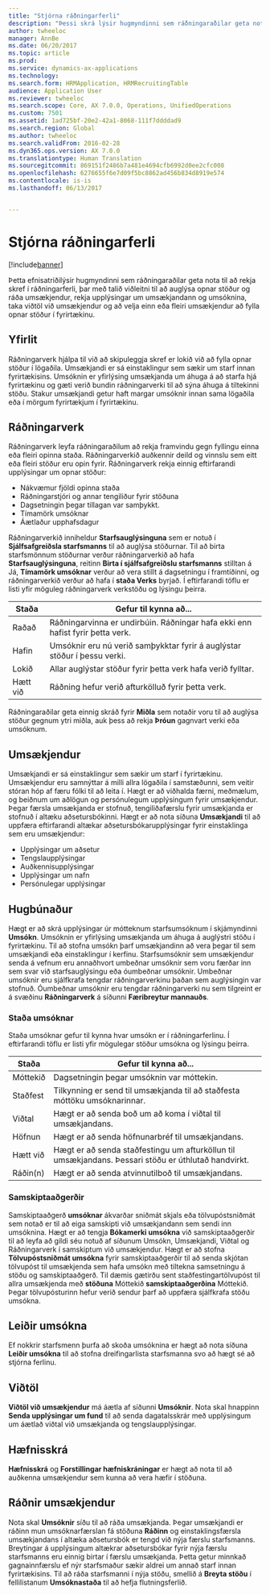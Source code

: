 ```yaml
---
title: "Stjórna ráðningarferli"
description: "Þessi skrá lýsir hugmyndinni sem ráðningaraðilar geta nota til að rekja skref í ráðningarferli, þar með talið viðleitni til að auglýsa opnar stöður og ráða umsækjendur, rekja upplýsingar um umsækjandann og umsóknina, taka viðtöl við umsækjendur og að velja einn eða fleiri umsækjendur að fylla opnar stöður í fyrirtækinu."
author: twheeloc
manager: AnnBe
ms.date: 06/20/2017
ms.topic: article
ms.prod: 
ms.service: dynamics-ax-applications
ms.technology: 
ms.search.form: HRMApplication, HRMRecruitingTable
audience: Application User
ms.reviewer: twheeloc
ms.search.scope: Core, AX 7.0.0, Operations, UnifiedOperations
ms.custom: 7501
ms.assetid: 1ad725bf-20e2-42a1-8068-111f7ddddad9
ms.search.region: Global
ms.author: twheeloc
ms.search.validFrom: 2016-02-28
ms.dyn365.ops.version: AX 7.0.0
ms.translationtype: Human Translation
ms.sourcegitcommit: 869151f2486b7a481e4694cfb6992d0ee2cfc008
ms.openlocfilehash: 6276655f6e7d09f5bc8862ad456b834d8919e574
ms.contentlocale: is-is
ms.lasthandoff: 06/13/2017


---
```


# <a name="manage-a-recruiting-process"></a>Stjórna ráðningarferli

[!include[banner](../includes/banner.md)]


Þetta efnisatriðilýsir hugmyndinni sem ráðningaraðilar geta nota til að rekja skref í ráðningarferli, þar með talið viðleitni til að auglýsa opnar stöður og ráða umsækjendur, rekja upplýsingar um umsækjandann og umsóknina, taka viðtöl við umsækjendur og að velja einn eða fleiri umsækjendur að fylla opnar stöður í fyrirtækinu.

<a name="overview"></a>Yfirlit
--------

Ráðningarverk hjálpa til við að skipuleggja skref er lokið við að fylla opnar stöður í lögaðila. Umsækjandi er sá einstaklingur sem sækir um starf innan fyrirtækisins.  Umsóknin er yfirlýsing umsækjanda um áhuga á að starfa hjá fyrirtækinu og gæti verið bundin ráðningarverki til að sýna áhuga á tiltekinni stöðu.  Stakur umsækjandi getur haft margar umsóknir innan sama lögaðila eða í mörgum fyrirtækjum í fyrirtækinu.

<a name="recruitment-projects"></a>Ráðningarverk
--------------------

Ráðningarverk leyfa ráðningaraðilum að rekja framvindu gegn fyllingu einna eða fleiri opinna staða.  Ráðningarverkið auðkennir deild og vinnslu sem eitt eða fleiri stöður eru opin fyrir. Ráðningarverk rekja einnig eftirfarandi upplýsingar um opnar stöður:
-   Nákvæmur fjöldi opinna staða
-   Ráðningarstjóri og annar tengiliður fyrir stöðuna
-   Dagsetningin þegar tillagan var samþykkt.
-   Tímamörk umsóknar
-   Áætlaður upphafsdagur

Ráðningarverkið inniheldur **Starfsauglýsinguna** sem er notuð í **Sjálfsafgreiðsla starfsmanns** til að auglýsa stöðurnar. Til að birta starfsmönnum stöðurnar verður ráðningarverkið að hafa **Starfsauglýsinguna**, reitinn **Birta í sjálfsafgreiðslu starfsmanns** stilltan á Já, **Tímamörk umsóknar** verður að vera stillt á dagsetningu í framtíðinni, og ráðningarverkið verður að hafa í **staða Verks** byrjað. Í eftirfarandi töflu er listi yfir möguleg ráðningarverk verkstöðu og lýsingu þeirra.

| **Staða**    | **Gefur til kynna að...**                                                                  |
|-----------|------------------------------------------------------------------------------------------|
| Raðað | Ráðningarvinna er undirbúin.  Ráðningar hafa ekki enn hafist fyrir þetta verk. |
| Hafin   | Umsóknir eru nú verið samþykktar fyrir á auglýstar stöður í þessu verki.                    |
| Lokið  | Allar auglýstar stöður fyrir þetta verk hafa verið fylltar.                                          |
| Hætt við  | Ráðning hefur verið afturkölluð fyrir þetta verk.                                           |

Ráðningaraðilar geta einnig skráð fyrir **Miðla** sem notaðir voru til að auglýsa stöður gegnum ytri miðla, auk þess að rekja **Þróun** gagnvart verki eða umsóknum.

<a name="applicants"></a>Umsækjendur
----------

Umsækjandi er sá einstaklingur sem sækir um starf í fyrirtækinu.  Umsækjendur eru samnýttar á milli allra lögaðila í samstæðunni, sem veitir stóran hóp af færu fólki til að leita í. Hægt er að viðhalda færni, meðmælum, og beiðnum um aðlögun og persónulegum upplýsingum fyrir umsækjendur. Þegar færsla umsækjanda er stofnuð, tengiliðafærslu fyrir umsækjanda er stofnuð í altæku aðsetursbókinni. Hægt er að nota síðuna **Umsækjandi** til að uppfæra eftirfarandi altækar aðsetursbókarupplýsingar fyrir einstaklinga sem eru umsækjendur:
-   Upplýsingar um aðsetur
-   Tengslaupplýsingar
-   Auðkennisupplýsingar
-   Upplýsingar um nafn
-   Persónulegar upplýsingar

## <a name="applications"></a>Hugbúnaður
Hægt er að skrá upplýsingar úr mótteknum starfsumsóknum í skjámyndinni **Umsókn**. Umsóknin er yfirlýsing umsækjanda um áhuga á auglýstri stöðu í fyrirtækinu.  Til að stofna umsókn þarf umsækjandinn að vera þegar til sem umsækjandi eða einstaklingur í kerfinu.
Starfsumsóknir sem umsækjendur senda á vefnum eru annaðhvort umbeðnar umsóknir sem voru færðar inn sem svar við starfsauglýsingu eða óumbeðnar umsóknir. Umbeðnar umsóknir eru sjálfkrafa tengdar ráðningarverkinu þaðan sem auglýsingin var stofnuð. Óumbeðnar umsóknir eru tengdar ráðningarverki nu sem tilgreint er á svæðinu **Ráðningarverk** á síðunni **Færibreytur mannauðs**.
### <a name="application-status"></a>Staða umsóknar

Staða umsóknar gefur til kynna hvar umsókn er í ráðningarferlinu. Í eftirfarandi töflu er listi yfir mögulegar stöður umsókna og lýsingu þeirra.

| Staða    | Gefur til kynna að...                                                                           |
|-----------|-------------------------------------------------------------------------------------------|
| Móttekið  | Dagsetningin þegar umsóknin var móttekin.                                                             |
| Staðfest | Tilkynning er send til umsækjanda til að staðfesta móttöku umsóknarinnar.            |
| Viðtal | Hægt er að senda boð um að koma í viðtal til umsækjandans.                                     |
| Höfnun | Hægt er að senda höfnunarbréf til umsækjandans.                                          |
| Hætt við  | Hægt er að senda staðfestingu um afturköllun til umsækjandans. Þessari stöðu er úthlutað handvirkt. |
| Ráðin(n)  | Hægt er að senda atvinnutilboð til umsækjandans.                                         |

### <a name="correspondence-actions"></a>Samskiptaaðgerðir

Samskiptaaðgerð **umsóknar** ákvarðar sniðmát skjals eða tölvupóstsniðmát sem notað er til að eiga samskipti við umsækjandann sem sendi inn umsóknina. Hægt er að tengja **Bókamerki umsókna** við samskiptaaðgerðir til að leyfa að gildi séu notuð af síðunum Umsókn, Umsækjandi, Viðtal og Ráðningarverk í samskiptum við umsækjendur.  Hægt er að stofna **Tölvupóstsniðmát umsókna** fyrir samskiptaaðgerðir til að senda skjótan tölvupóst til umsækjenda sem hafa umsókn með tiltekna samsetningu á stöðu og samskiptaaðgerð. Til dæmis gætirðu sent staðfestingartölvupóst til allra umsækjenda með **stöðuna** Móttekið **samskiptaaðgerðina** Móttekið.  Þegar tölvupósturinn hefur verið sendur þarf að uppfæra sjálfkrafa stöðu umsókna.

## <a name="application-routing"></a>Leiðir umsókna

Ef nokkrir starfsmenn þurfa að skoða umsóknina er hægt að nota síðuna **Leiðir umsókna** til að stofna dreifingarlista starfsmanna svo að hægt sé að stjórna ferlinu.

## <a name="interviews"></a>Viðtöl

**Viðtöl við umsækjendur** má áætla af síðunni **Umsóknir**.  Nota skal hnappinn **Senda upplýsingar um fund** til að senda dagatalsskrár með upplýsingum um áætlað viðtal við umsækjanda og tengslaupplýsingar.

## <a name="skill-mapping"></a>Hæfnisskrá

**Hæfnisskrá** og **Forstillingar hæfniskráningar** er hægt að nota til að auðkenna umsækjendur sem kunna að vera hæfir í stöðuna.

## <a name="hiring-applicants"></a>Ráðnir umsækjendur

Nota skal **Umsóknir** síðu til að ráða umsækjanda. Þegar umsækjandi er ráðinn mun umsóknarfærslan fá stöðuna **Ráðinn** og einstaklingsfærsla umsækjandans í altæka aðsetursbók er tengd við nýja færslu starfsmanns. Breytingar á upplýsingum altækrar aðsetursbókar fyrir nýja færslu starfsmanns eru einnig birtar í færslu umsækjanda. Þetta getur minnkað gagnainnfærslu ef nýr starfsmaður sækir aldrei um annað starf innan fyrirtækisins.  Til að ráða starfsmanni í nýja stöðu, smellið á **Breyta stöðu** í fellilistanum **Umsóknastaða** til að hefja flutningsferlið.






